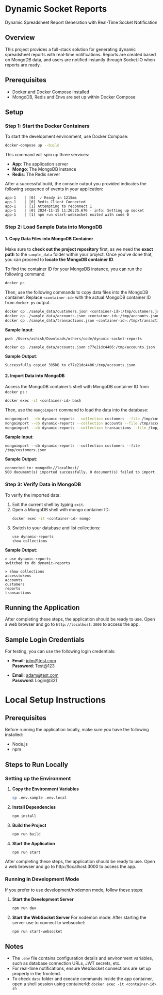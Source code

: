 # Dynamic Socket Reports

Dynamic Spreadsheet Report Generation with Real-Time Socket Notification

## Overview

This project provides a full-stack solution for generating dynamic spreadsheet reports with real-time notifications. Reports are created based on MongoDB data, and users are notified instantly through Socket.IO when reports are ready.

## Prerequisites

- Docker and Docker Compose installed
- MongoDB, Redis and Envs are set up within Docker Compose

## Setup

### Step 1: Start the Docker Containers

To start the development environment, use Docker Compose:
```bash
docker-compose up --build
```

This command will spin up three services:
- **App**: The application server
- **Mongo**: The MongoDB instance
- **Redis**: The Redis server

After a successful build, the console output you provided indicates the following sequence of events in your application:
```
app-1    | [0]  ✓ Ready in 1215ms
app-1    | [0] Redis Client Connected
app-1    | [1] Attempting to reconnect 1
app-1    | [0] 2024-11-15 11:26:25.676 - info: Setting up socket
app-1    | [1] npm run start-websocket exited with code 0
```

### Step 2: Load Sample Data into MongoDB

#### 1. Copy Data Files into MongoDB Container


Make sure to **check out the project repository** first, as we need the **exact path** to the `sample_data` folder within your project. Once you've done that, you can proceed to **locate the MongoDB container ID**. 

To find the container ID for your MongoDB instance, you can run the following command:

```bash
docker ps
```

Then, use the following commands to copy data files into the MongoDB container. Replace `<container-id>` with the actual MongoDB container ID from `docker ps` output.
```bash
docker cp ./sample_data/customers.json <container-id>:/tmp/customers.json
docker cp ./sample_data/accounts.json <container-id>:/tmp/accounts.json
docker cp ./sample_data/transactions.json <container-id>:/tmp/transactions.json
```

**Sample Input**:
```plaintext
pwd: /Users/ashish/Downloads/others/code/dynamic-socket-reports

docker cp ./sample_data/accounts.json c77e21dc4406:/tmp/accounts.json
```

**Sample Output**:
```plaintext
Successfully copied 305kB to c77e21dc4406:/tmp/accounts.json
```

#### 2. Import Data into MongoDB

Access the MongoDB container’s shell with MongoDB container ID from `docker ps` :
```bash
docker exec -it <container-id> bash
```

Then, use the `mongoimport` command to load the data into the database:
```bash
mongoimport --db dynamic-reports --collection customers --file /tmp/customers.json
mongoimport --db dynamic-reports --collection accounts --file /tmp/accounts.json
mongoimport --db dynamic-reports --collection transactions --file /tmp/transactions.json
```

**Sample Input**:
```plaintext
mongoimport --db dynamic-reports --collection customers --file /tmp/customers.json
```

**Sample Output**:
```plaintext
connected to: mongodb://localhost/
500 document(s) imported successfully. 0 document(s) failed to import.
```

### Step 3: Verify Data in MongoDB

To verify the imported data:
1. Exit the current shell by typing `exit`.
2. Open a MongoDB shell with mongo container ID:
   ```bash
   docker exec -it <container-id> mongo
   ```
3. Switch to your database and list collections:
   ```plaintext
   use dynamic-reports
   show collections
   ```

**Sample Output**:
```
> use dynamic-reports
switched to db dynamic-reports

> show collections
accesstokens
accounts
customers
reports
transactions
```

## Running the Application

After completing these steps, the application should be ready to use. Open a web browser and go to `http://localhost:3000` to access the app.

## Sample Login Credentials

For testing, you can use the following login credentials:

- **Email**: john@test.com  
  **Password**: Test@123

- **Email**: adam@test.com  
  **Password**: Login@321

# Local Setup Instructions

## Prerequisites
Before running the application locally, make sure you have the following installed:
- Node.js
- npm

## Steps to Run Locally

### Setting up the Environment

1. **Copy the Environment Variables**
   ```bash
   cp .env.sample .env.local
   ```

2. **Install Dependencies**
   ```bash
   npm install
   ```

3. **Build the Project**
   ```bash
   npm run build
   ```

4. **Start the Application**
   ```bash
   npm run start
   ```

After completing these steps, the application should be ready to use. Open a web browser and go to http://localhost:3000 to access the app.

### Running in Development Mode

If you prefer to use development/nodemon mode, follow these steps:

1. **Start the Development Server**
   ```bash
   npm run dev
   ```

2. **Start the WebSocket Server**
  For nodemon mode: After starting the server use to connect to websocket:
   ```bash
   npm run start-websocket
   ```

## Notes

- The `.env` file contains configuration details and environment variables, such as database connection URLs, JWT secrets, etc.
- For real-time notifications, ensure WebSocket connections are set up properly in the frontend.
- To check `data` folder and execute commands inside the app container, open a shell session using containerId:
`docker exec -it <container-id> sh`
